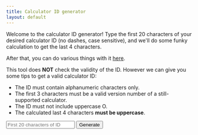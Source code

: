 ```yaml
---
title: Calculator ID generator
layout: default
---
```


Welcome to the calculator ID generator! Type the first 20 characters of your desired calculator ID (no dashes, case sensitive), and we'll do some funky calculation to get the last 4 characters.

After that, you can do various things with it [here](https://wes.casio.com/calc/cw).

This tool does **NOT** check the validity of the ID. However we can give you some tips to get a valid calculator ID:
- The ID must contain alphanumeric characters only.
- The first 3 characters must be a valid version number of a still-supported calculator.
- The ID must not include uppercase O.
- The calculated last 4 characters **must be uppercase**.

<input id="calcid" placeholder="First 20 characters of ID">
<button class="btn" onclick="main()">Generate</button>

<p id="result" />
<script>

var id;

function rotation_16bit_l(param_1, param_2) {
	let param_1_2 = param_1;
	if (param_2 != 0x10) {
		param_1 = (param_1 << (0x10 - param_2)) & 0xffff;
	}
	if (param_2 != 0) {
		param_1_2 = (param_1_2 >> param_2) & 0xffff;
	}
	return (param_1 | param_1_2) & 0xffff;
}

function rotation_16bit_r(param_1, param_2) {
	let param_1_2 = param_1;
	if (param_2 != 0x10) {
		param_1 = (param_1 >> (0x10 - param_2)) & 0xffff;
	}
	if (param_2 != 0) {
		param_1_2 = (param_1_2 << param_2) & 0xffff;
	}
	return (param_1 | param_1_2) & 0xffff;
}

function calc_id(id_f20) {
    let er4 = 0xbeef;
    let er4_old = null;

    for (let i = 0; i < 20; i += 2) {
        er4_old = er4;
        let word = (id_f20[i] | (id_f20[i + 1] << 8)) & 0xffff;
        let rotation_p1 = (word ^ er4) & 0xffff;
        let rotation_l = rotation_16bit_l(rotation_p1, 3);
        let rotation_r = rotation_16bit_r(rotation_p1, 7);
        let rotation_xor = (rotation_l ^ rotation_r ^ er4) & 0xffff;
        er4 = (rotation_xor + rotation_p1) & 0xffff;

        console.log(
            `Word @ index ${i}: ${word.toString(16).toUpperCase()}\n` +
            `XORed w/ ${er4_old.toString(16).toUpperCase()}: ${rotation_p1.toString(16).toUpperCase()}\n` +
            `Left rotation: ${rotation_l.toString(16).toUpperCase()}\n` +
            `Right rotation: ${rotation_r.toString(16).toUpperCase()}\n` +
            `XORed rotations: ${rotation_xor.toString(16).toUpperCase()}\n` +
            `Added with XOR: ${er4.toString(16).toUpperCase()}\n`
        );
    }

    return er4;
}

function main() {
	document.getElementById("result").innerHTML = "<i>Hang on...</i>";
	
	let id_f20_raw = document.getElementById("calcid").value;
	if (id_f20_raw.length < 20) {
		document.getElementById("result").innerHTML = `Whoops! You only typed in ${id_f20_raw.length} characters. I need ${20 - id_f20_raw.length} more characters!`;
		return;
	} else if (id_f20_raw.length > 20) {
		document.getElementById("result").innerHTML = `Whoops! You typed in ${id_f20_raw.length} characters. That's way too much. I need ${id_f20_raw.length - 20} less characters!`;
		return;
	}
	
	let id_f20 = new TextEncoder().encode(id_f20_raw);
	id = id_f20_raw + calc_id(id_f20).toString(16).toUpperCase();
	
	try {
		document.getElementById("result").innerHTML = `<details><summary>Your ID:</summary><pre>${id}</pre><button class="btn" onclick="copy()">Copy</button></details>`;
	}
	catch(err) {
		document.getElementById("result").innerHTML = "Crap! Something screwed up somewhere.<br>" + err.message;
	}
}

function copy() {
	navigator.clipboard.writeText(id);
	alert("Copied!");
}

</script>